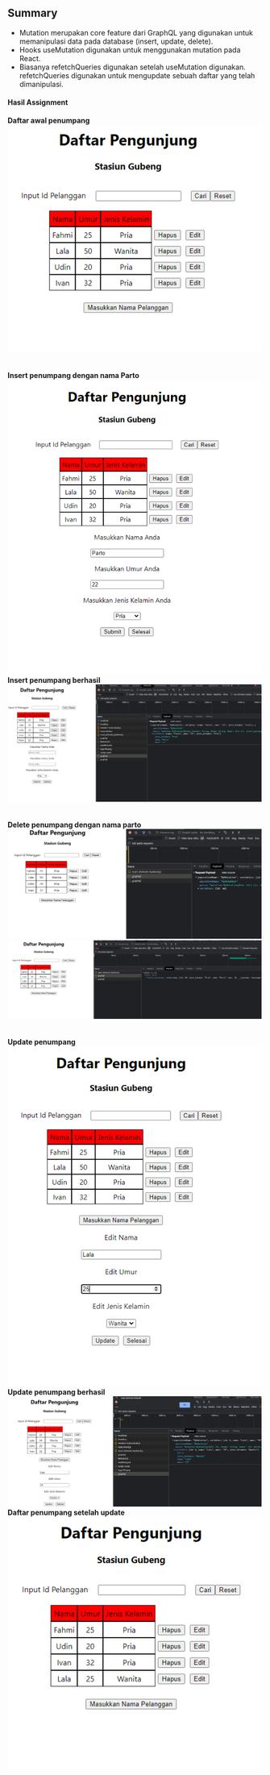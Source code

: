## Summary
- Mutation merupakan core feature dari GraphQL yang digunakan untuk memanipulasi data pada database (insert, update, delete).
- Hooks useMutation digunakan untuk menggunakan mutation pada React.
- Biasanya refetchQueries digunakan setelah useMutation digunakan. refetchQueries digunakan untuk mengupdate sebuah daftar yang telah dimanipulasi.

#### Hasil Assignment
**Daftar awal penumpang**
![daftarAwal](screenshot_praktikum/daftar_awal.png)
\
\
\
**Insert penumpang dengan nama Parto**
![insertPassenger](screenshot_praktikum/insert_penumpang_parto.png)
**Insert penumpang berhasil**
![insertPassengerBerhasil](screenshot_praktikum/insert_penumpang_parto_berhasiil.png)
\
\
\
**Delete penumpang dengan nama parto**
![deletePassenger](screenshot_praktikum/hapus_penumpang_parto.png)
![deletePassenger](screenshot_praktikum/hapus_penumpang_parto_2.png)
\
\
\
**Update penumpang**
![updatePenumpang](screenshot_praktikum/update_umur_lala.png)
**Update penumpang berhasil**
![updatePenumpang](screenshot_praktikum/update_umur_lala_berhasil.png)
**Daftar penumpang setelah update**
![updatePenumpang](screenshot_praktikum/after_update.png)